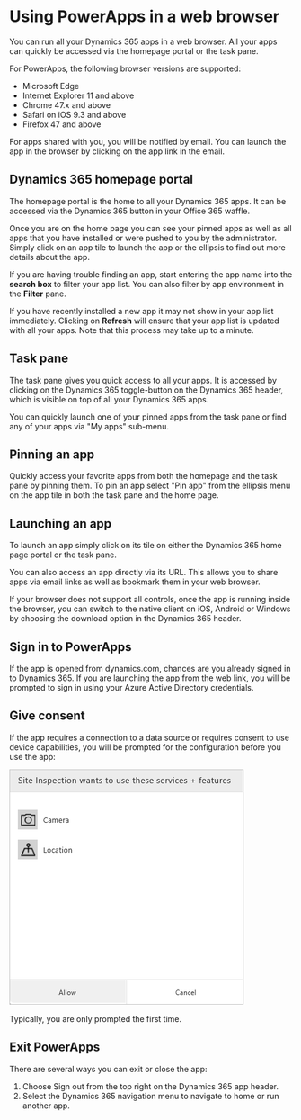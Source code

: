 <properties
    pageTitle="Use apps in a web browser | Microsoft PowerApps"
    description="Walkthrough of how to use apps in the web browser"
    services=""
    suite="powerapps"
    documentationCenter="na"
    authors="fikaradz"
    manager="erikre"
    editor=""
    tags=""
 />
<tags
    ms.service="powerapps"
    ms.devlang="na"
    ms.topic="article"
    ms.tgt_pltfrm="na"
    ms.workload="na"
    ms.date="10/12/2016"
    ms.author="fikaradz"/>

# Using PowerApps in a web browser #
You can run all your Dynamics 365 apps in a web browser. All your apps can quickly be accessed via the homepage portal or the task pane.

For PowerApps, the following browser versions are supported:
* Microsoft Edge
* Internet Explorer 11 and above
* Chrome 47.x and above
* Safari on iOS 9.3 and above
* Firefox 47 and above

For apps shared with you, you will be notified by email. You can launch the app in the browser by clicking on the app link in the email.

## Dynamics 365 homepage portal ##

The homepage portal is the home to all your Dynamics 365 apps.  It can be accessed via the Dynamics 365 button in your Office 365 waffle.  

Once you are on the home page you can see your pinned apps as well as all apps that you have installed or were pushed to you by the administrator. Simply click on an app tile to launch the app or the ellipsis to find out more details about the app.

If you are having trouble finding an app, start entering the app name into the **search box** to filter your app list.  You can also filter by app environment in the **Filter** pane.

If you have recently installed a new app it may not show in your app list immediately.  Clicking on **Refresh** will ensure that your app list is updated with all your apps.  Note that this process may take up to a minute.

## Task pane ##

The task pane gives you quick access to all your apps.  It is accessed by clicking on the Dynamics 365 toggle-button on the Dynamics 365 header, which is visible on top of all your Dynamics 365 apps.

You can quickly launch one of your pinned apps from the task pane or find any of your apps via "My apps" sub-menu.


## Pinning an app ##

Quickly access your favorite apps from both the homepage and the task pane by pinning them.  To pin an app select "Pin app" from the ellipsis menu on the app tile in both the task pane and the home page.

## Launching an app ##
To launch an app simply click on its tile on either the Dynamics 365 home page portal or the task pane.

You can also access an app directly via its URL.  This allows you to share apps via email links as well as bookmark them in your web browser.

If your browser does not support all controls, once the app is running inside the browser, you can switch to the native client on iOS, Android or Windows by choosing the download option in the Dynamics 365 header.  

## Sign in to PowerApps ##
If the app is opened from dynamics.com, chances are you already signed in to Dynamics 365. If you are launching the app from the web link, you will be prompted to sign in using your Azure Active Directory credentials.

## Give consent ##
If the app requires a connection to a data source or requires consent to use device capabilities, you will be prompted for the configuration before you use the app:  

![Connection](./media/run-app-browser/app-connection.png)

Typically, you are only prompted the first time.

## Exit PowerApps ##
There are several ways you can exit or close the app:
1. Choose Sign out from the top right on the Dynamics 365 app header.
2. Select the Dynamics 365 navigation menu to navigate to home or run another app.
